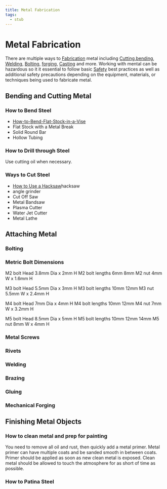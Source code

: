 ```yaml
---
title: Metal Fabrication
tags:
  - stub
---
```


# Metal Fabrication

There are multiple ways to [Fabrication](../making/fabrication.md) metal including [Cutting](../making/cutting.md),[bending](bending.md), [Welding](welding.md), [Bolting](../making/bolting.md), [forging](forging.md), [Casting](casting.md) and more. Working with mental can be hazardous so it it essential to follow basic [Safety](../making/safety.md) best practices as well as additional safety precautions depending on the equipment, materials, or techniques being used to fabricate metal.

## Bending and Cutting Metal

### How to Bend Steel

- [How-to-Bend-Flat-Stock-in-a-Vise](./how-to-bend-flat-stock-in-a-vise.md)
- Flat Stock with a Metal Break
- Solid Round Bar
- Hollow Tubing

### How to Drill through Steel

Use cutting oil when necessary.

### Ways to Cut Steel

- [How to Use a Hacksaw](./how-to-use-a-hacksaw.md)hacksaw
- angle grinder
- Cut Off Saw
- Metal Bandsaw
- Plasma Cutter
- Water Jet Cutter
- Metal Lathe

## Attaching Metal

### Bolting

### Metric Bolt Dimensions

M2 bolt Head 3.8mm Dia x 2mm H M2 bolt lengths 6mm 8mm M2 nut 4mm W x 1.6mm H

M3 bolt Head 5.5mm Dia x 3mm H M3 bolt lengths 10mm 12mm M3 nut 5.5mm W x 2.4mm H

M4 bolt Head 7mm Dia x 4mm H M4 bolt lengths 10mm 12mm M4 nut 7mm W x 3.2mm H

M5 bolt Head 8.5mm Dia x 5mm H M5 bolt lengths 10mm 12mm 14mm M5 nut 8mm W x 4mm H

### Metal Screws

### Rivets

### Welding

### Brazing

### Gluing

### Mechanical Forging

## Finishing Metal Objects

### How to clean metal and prep for painting

You need to remove all oil and rust, then quickly add a metal primer. Metal primer can have multiple coats and be sanded smooth in between coats. Primer should be applied as soon as new clean metal is exposed. Clean metal should be allowed to touch the atmosphere for as short of time as possible.

### How to Patina Steel
